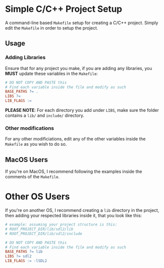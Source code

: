 # Simple C/C++ Project Setup

A command-line based `Makefile` setup for creating a C/C++ project. Simply edit
the `Makefile` in order to setup the project.

## Usage

### Adding Libraries

Ensure that for any project you make, if you are adding any libraries, you
**MUST** update these variables in the `Makefile`:

```Makefile
# DO NOT COPY AND PASTE this
# Find each variable inside the file and modify as such
BASE_PATHS ?= .
LIBS ?=  
LIB_FLAGS :=
```

**PLEASE NOTE**: For each directory you add under `LIBS`, make sure the folder
contains a `lib/` and `include/` directory.

### Other modifications

For any other modificiations, edit any of the other variables inside the
`Makefile` as you wish to do so.

## MacOS Users

If you're on MacOS, I recommend following the examples inside the comments of
the `Makefile`.

# Other OS Users

If you're on another OS, I recommend creating a `lib` directory in the project,
then adding your respected libraries inside it, that you look like this:

```Makefile
# example: assuming your project structure is this:
# ROOT_PROJECT_DIR/lib/sdl2/lib
# ROOT_PROJECT_DIR/lib/sdl2/include

# DO NOT COPY AND PASTE this
# Find each variable inside the file and modify as such
BASE_PATHS ?= lib
LIBS ?= sdl2
LIB_FLAGS := -lSDL2
```
